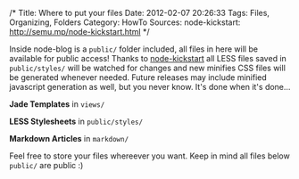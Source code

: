 /*
 Title: Where to put your files
 Date: 2012-02-07 20:26:33
 Tags: Files, Organizing, Folders
 Category: HowTo
 Sources:
   node-kickstart: http://semu.mp/node-kickstart.html
*/

Inside node-blog is a `public/` folder included, all files in here will be available for public access! Thanks to [node-kickstart](http://semu.mp/node-kickstart.html) all LESS files saved in `public/styles/` will be watched for changes and new minifies CSS files will be generated whenever needed. Future releases may include minified javascript generation as well, but you never know. It's done when it's done…

**Jade Templates** in `views/`

**LESS Stylesheets** in `public/styles/`

**Markdown Articles** in `markdown/`

Feel free to store your files whereever you want. Keep in mind all files below `public/` are public :)